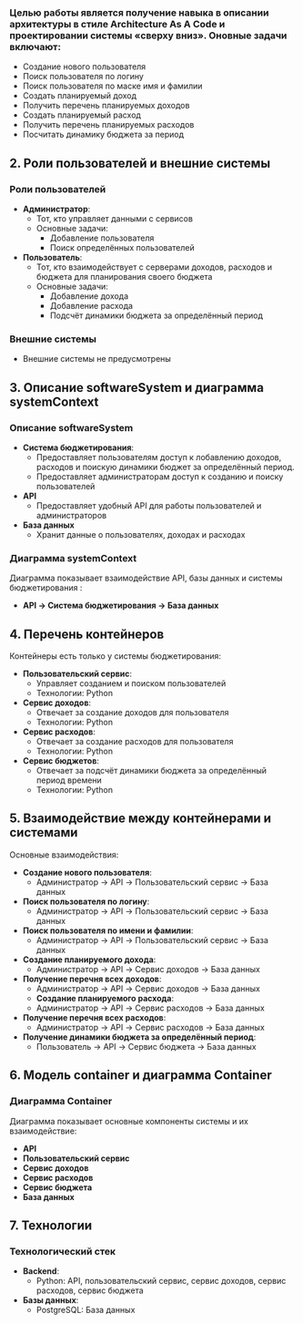 ### Целью работы является получение навыка в описании архитектуры в стиле Architecture As A Code и проектировании системы «сверху вниз». Оновные задачи включают:

- Создание нового пользователя
- Поиск пользователя по логину
- Поиск пользователя по маске имя и фамилии
- Создать планируемый доход
- Получить перечень планируемых доходов
- Создать планируемый расход
- Получить перечень планируемых расходов
- Посчитать динамику бюджета за период

## 2. Роли пользователей и внешние системы

### Роли пользователей
- **Администратор**:
  - Тот, кто управляет данными с сервисов
  - Основные задачи:
    - Добавление пользователя
    - Поиск определённых пользователей
- **Пользователь**:
  - Тот, кто взаимодействует с серверами доходов, расходов и бюджета для планирования своего бюджета
  - Основные задачи:
    - Добавление дохода
    - Добавление расхода
    - Подсчёт динамики бюджета за определённый период

### Внешние системы
- Внешние системы не предусмотрены

## 3. Описание softwareSystem и диаграмма systemContext

### Описание softwareSystem
- **Система бюджетирования**:
  - Предоставляет пользователям доступ к лобавлению доходов, расходов и поискую динамики бюджет за определённый период.
  - Предоставляет администраторам доступ к созданию и поиску пользователей
- **API**
  - Предоставляет удобный API для работы пользователей и администраторов
- **База данных**
  - Хранит данные о пользователях, доходах и расходах

### Диаграмма systemContext
Диаграмма показывает взаимодействие API, базы данных и системы бюджетирования :
- **API -> Система бюджетирования -> База данных**

## 4. Перечень контейнеров

Контейнеры есть только у системы бюджетирования:
- **Пользовательский сервис**:
  - Управляет созданием и поиском пользователей
  - Технологии: Python
- **Сервис доходов**:
  - Отвечает за создание доходов для пользователя
  - Технологии: Python
- **Сервис расходов**:
  - Отвечает за создание расходов для пользователя
  - Технологии: Python
- **Сервис бюджетов**:
  - Отвечает за подсчёт динамики бюджета за определённый период времени
  - Технологии: Python

## 5. Взаимодействие между контейнерами и системами

Основные взаимодействия:
- **Создание нового пользователя**:
  - Администратор -> API -> Пользовательский сервис -> База данных
- **Поиск пользователя по логину**:
  - Администратор -> API -> Пользовательский сервис -> База данных
- **Поиск пользователя по имени и фамилии**:
  - Администратор -> API -> Пользовательский сервис -> База данных
- **Создание планируемого дохода**:
  - Администратор -> API -> Сервис доходов -> База данных
- **Получение перечня всех доходов**:
  - Администратор -> API -> Сервис доходов -> База данных
  - **Создание планируемого расхода**:
  - Администратор -> API -> Сервис расходов -> База данных
- **Получение перечня всех расходов**:
  - Администратор -> API -> Сервис расходов -> База данных
- **Получение динамики бюджета за определённый период**:
  - Пользователь -> API -> Сервис бюджета -> База данных

## 6. Модель container и диаграмма Container

### Диаграмма Container
Диаграмма показывает основные компоненты системы и их взаимодействие:
- **API**
- **Пользовательский сервис**
- **Сервис доходов**
- **Сервис расходов**
- **Сервис бюджета**
- **База данных**

## 7. Технологии

### Технологический стек
- **Backend**:
  - Python: API, пользовательский сервис, сервис доходов, сервис расходов, сервис бюджета
- **Базы данных**:
  - PostgreSQL: База данных
